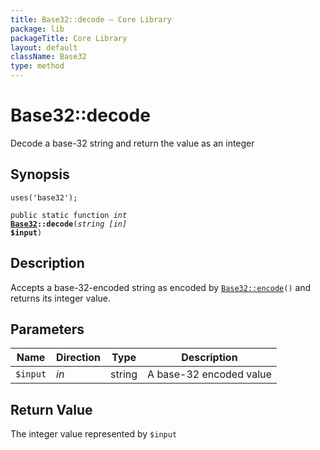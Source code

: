 ```yaml
---
title: Base32::decode — Core Library
package: lib
packageTitle: Core Library
layout: default
className: Base32
type: method
---
```


# Base32::decode

Decode a base-32 string and return the value as an integer

## Synopsis

<code>uses('base32');</code>

<code>public static function <i>int</i> <b><a href="Base32">Base32</a>::decode</b>(<i>string</i> <i>[in]</i> <b>$input</b>)</code>

## Description

Accepts a base-32-encoded string as encoded by <code><a href="Base32%3A%3Aencode">Base32::encode</a>()</code> and
returns its integer value.

## Parameters

<table>
  <thead>
    <tr>
      <th>Name</th>
      <th>Direction</th>
      <th>Type</th>
      <th>Description</th>
    </tr>
  </thead>
  <tbody>
    <tr>
      <td><code>$input</code>
      <td><i>in</i></td>
      <td>string</td>
      <td>
A base-32 encoded value
      </td>
    </tr>
  </tbody>
</table>

## Return Value

The integer value represented by <code class="keyword">$input</code>

